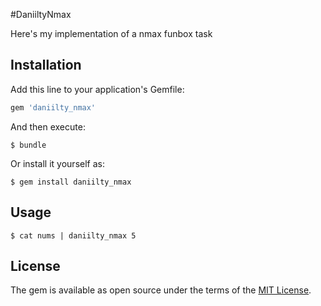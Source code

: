 #DaniiltyNmax

Here's my implementation of a nmax funbox task

## Installation

Add this line to your application's Gemfile:

```ruby
gem 'daniilty_nmax'
```

And then execute:

    $ bundle

Or install it yourself as:

    $ gem install daniilty_nmax

## Usage

    $ cat nums | daniilty_nmax 5

## License

The gem is available as open source under the terms of the [MIT License](https://opensource.org/licenses/MIT).

